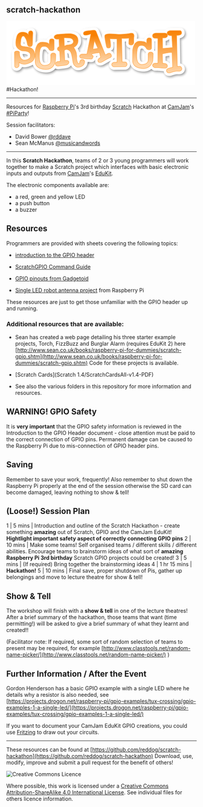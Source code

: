 ## scratch-hackathon

![Scratch](Images/The_Scratch_Logo.png)
#Hackathon!

----------


Resources for [Raspberry Pi](http://www.raspberrypi.org/)'s 3rd birthday [Scratch](http://scratch.mit.edu/) Hackathon at [CamJam](http://camjam.me/)'s [#PiParty](https://twitter.com/search?q=%23PiParty)!

Session facilitators:

- David Bower [@rddave](https://twitter.com/rddave)
- Sean McManus [@musicandwords](https://twitter.com/musicandwords)


----------

In this **Scratch Hackathon**, teams of 2 or 3 young programmers will work together to make a Scratch project which interfaces with basic electronic inputs and outputs from [CamJam](http://camjam.me/)'s [EduKit](http://camjam.me/edukit).

The electronic components available are:


- a red, green and yellow LED
- a push button
- a buzzer
   

## Resources

Programmers are provided with sheets covering the following topics:

- [introduction to the GPIO header](http://www.raspberrypi.org/documentation/usage/gpio/)

- [ScratchGPIO Command Guide](http://simplesi.net/scratchgpio/visual-command-guide/)

- [GPIO pinouts from Gadgetoid](http://pi.gadgetoid.com/pinout)

- [Single LED robot antenna project](http://www.raspberrypi.org/learning/robot-antenna/) from Raspberry Pi  

These resources are just to get those unfamiliar with the GPIO header up and running.


### Additional resources that are available:

- Sean has created a web page detailing his three starter example projects, Torch, FizzBuzz and Burglar Alarm (requires EduKit 2) here [http://www.sean.co.uk/books/raspberry-pi-for-dummies/scratch-gpio.shtm](http://www.sean.co.uk/books/raspberry-pi-for-dummies/scratch-gpio.shtm)  Code for these projects is available.

- [Scratch Cards](Scratch 1.4/ScratchCardsAll-v1.4-PDF)

- See also the various folders in this repository for more information and resources.


## WARNING!  GPIO Safety

It is **very important** that the GPIO safety information is reviewed in the Introduction to the GPIO Header document - close attention must be paid to the correct connection of GPIO pins.  Permanent damage can be caused to the Raspberry Pi due to mis-connection of GPIO header pins.


## Saving

Remember to save your work, frequently!  Also remember to shut down the Raspberry Pi properly at the end of the session otherwise the SD card can become damaged, leaving nothing to show & tell!


## (Loose!) Session Plan

1 | 5 mins | Introduction and outline of the Scratch Hackathon - create something **amazing** out of Scratch, GPIO and the CamJam EduKit!  **Hightlight important safety aspect of correctly connecting GPIO pins**
2 | 10 mins | Make some teams!  Self organised teams / different skills / different abilities.  Encourage teams to brainstorm ideas of what sort of **amazing** __Raspberry Pi 3rd birthday__ Scratch GPIO projects could be created!
3 | 5 mins | (If required) Bring together the brainstorming ideas
4 | 1 hr 15 mins | **Hackathon!** 
5 | 10 mins | Final save, proper shutdown of Pis, gather up belongings and move to lecture theatre for show & tell!  


## Show & Tell

The workshop will finish with a **show & tell** in one of the lecture theatres!  After a brief summary of the hackathon, those teams that want (time permitting!) will be asked to give a brief summary of what they learnt and created!!

(Facilitator note:
If required, some sort of random selection of teams to present may be required, for example [http://www.classtools.net/random-name-picker/](http://www.classtools.net/random-name-picker/) )


## Further Information / After the Event

Gordon Henderson has a basic GPIO example with a single LED where he details why a resistor is also needed, see [https://projects.drogon.net/raspberry-pi/gpio-examples/tux-crossing/gpio-examples-1-a-single-led/](https://projects.drogon.net/raspberry-pi/gpio-examples/tux-crossing/gpio-examples-1-a-single-led/)

If you want to document your CamJam EduKit GPIO creations, you could use [Fritzing](http://fritzing.org/home/) to draw out your circuits.

----------


These resources can be found at [https://github.com/reddog/scratch-hackathon](https://github.com/reddog/scratch-hackathon)  Download, use, modify, improve and submit a pull request for the benefit of others!

![Creative Commons Licence](https://i.creativecommons.org/l/by-sa/4.0/88x31.png "Creative Commons Attribution-ShareAlike 4.0 International License")

Where possible, this work is licensed under a [Creative Commons Attribution-ShareAlike 4.0 International License](http://creativecommons.org/licenses/by-sa/4.0/).  See individual files for others licence information.
